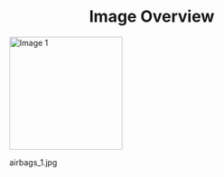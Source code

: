 <h1 style ="text-align: center;"> Image Overview </h1>
<div>
<div>
<img src="https://media.evkx.net/multimedia/technology/safety/airbags/airbags_1_xst.jpg" alt="Image 1" style="width: 200px;">
<p>airbags_1.jpg</p>
</div>
</div>
